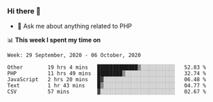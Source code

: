 ### Hi there 👋

<!--
**mustafaculban/mustafaculban** is a ✨ _special_ ✨ repository because its `README.md` (this file) appears on your GitHub profile.

Here are some ideas to get you started:

- 🌱 I’m currently learning ...
- 👯 I’m looking to collaborate on ...
- 🤔 I’m looking for help with ...
- 📫 How to reach me: ...
- 😄 Pronouns: ...
- ⚡ Fun fact: ...

-->
- 💬 Ask me about anything related to PHP


📊 **This week I spent my time on**
<!--START_SECTION:waka-->
```text
Week: 29 September, 2020 - 06 October, 2020

Other        19 hrs 4 mins   █████████████▒░░░░░░░░░░░   52.83 % 
PHP          11 hrs 49 mins  ████████▒░░░░░░░░░░░░░░░░   32.74 % 
JavaScript   2 hrs 20 mins   █▓░░░░░░░░░░░░░░░░░░░░░░░   06.48 % 
Text         1 hr 43 mins    █▒░░░░░░░░░░░░░░░░░░░░░░░   04.77 % 
CSV          57 mins         ▓░░░░░░░░░░░░░░░░░░░░░░░░   02.67 % 
```
<!--END_SECTION:waka-->
